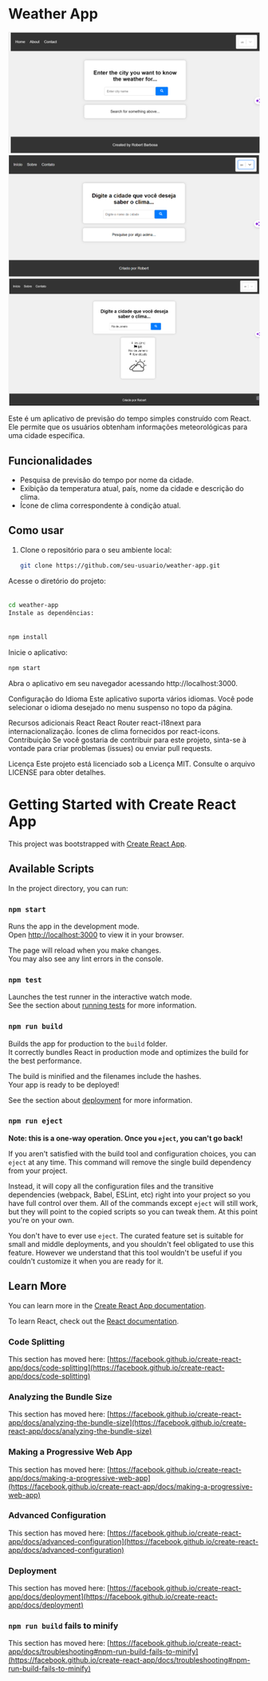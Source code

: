 # Weather App

![Weather App Screenshot](screenshot.png)
![Weather App Screenshot](screenshot1.png)
![Weather App Screenshot](screenshot2.png)

Este é um aplicativo de previsão do tempo simples construído com React. Ele permite que os usuários obtenham informações meteorológicas para uma cidade específica.

## Funcionalidades

- Pesquisa de previsão do tempo por nome da cidade.
- Exibição da temperatura atual, país, nome da cidade e descrição do clima.
- Ícone de clima correspondente à condição atual.

## Como usar

1. Clone o repositório para o seu ambiente local:

   ```bash
   git clone https://github.com/seu-usuario/weather-app.git
      ```
Acesse o diretório do projeto:

   ```bash

cd weather-app
Instale as dependências:
   ```
   ```bash

npm install
   ```
Inicie o aplicativo:


   ```bash
npm start
   ```
Abra o aplicativo em seu navegador acessando http://localhost:3000.

Configuração do Idioma
Este aplicativo suporta vários idiomas. Você pode selecionar o idioma desejado no menu suspenso no topo da página.

Recursos adicionais
React
React Router
react-i18next para internacionalização.
Ícones de clima fornecidos por react-icons.
Contribuição
Se você gostaria de contribuir para este projeto, sinta-se à vontade para criar problemas (issues) ou enviar pull requests.

Licença
Este projeto está licenciado sob a Licença MIT. Consulte o arquivo LICENSE para obter detalhes.


# Getting Started with Create React App

This project was bootstrapped with [Create React App](https://github.com/facebook/create-react-app).

## Available Scripts

In the project directory, you can run:

### `npm start`

Runs the app in the development mode.\
Open [http://localhost:3000](http://localhost:3000) to view it in your browser.

The page will reload when you make changes.\
You may also see any lint errors in the console.

### `npm test`

Launches the test runner in the interactive watch mode.\
See the section about [running tests](https://facebook.github.io/create-react-app/docs/running-tests) for more information.

### `npm run build`

Builds the app for production to the `build` folder.\
It correctly bundles React in production mode and optimizes the build for the best performance.

The build is minified and the filenames include the hashes.\
Your app is ready to be deployed!

See the section about [deployment](https://facebook.github.io/create-react-app/docs/deployment) for more information.

### `npm run eject`

**Note: this is a one-way operation. Once you `eject`, you can't go back!**

If you aren't satisfied with the build tool and configuration choices, you can `eject` at any time. This command will remove the single build dependency from your project.

Instead, it will copy all the configuration files and the transitive dependencies (webpack, Babel, ESLint, etc) right into your project so you have full control over them. All of the commands except `eject` will still work, but they will point to the copied scripts so you can tweak them. At this point you're on your own.

You don't have to ever use `eject`. The curated feature set is suitable for small and middle deployments, and you shouldn't feel obligated to use this feature. However we understand that this tool wouldn't be useful if you couldn't customize it when you are ready for it.

## Learn More

You can learn more in the [Create React App documentation](https://facebook.github.io/create-react-app/docs/getting-started).

To learn React, check out the [React documentation](https://reactjs.org/).

### Code Splitting

This section has moved here: [https://facebook.github.io/create-react-app/docs/code-splitting](https://facebook.github.io/create-react-app/docs/code-splitting)

### Analyzing the Bundle Size

This section has moved here: [https://facebook.github.io/create-react-app/docs/analyzing-the-bundle-size](https://facebook.github.io/create-react-app/docs/analyzing-the-bundle-size)

### Making a Progressive Web App

This section has moved here: [https://facebook.github.io/create-react-app/docs/making-a-progressive-web-app](https://facebook.github.io/create-react-app/docs/making-a-progressive-web-app)

### Advanced Configuration

This section has moved here: [https://facebook.github.io/create-react-app/docs/advanced-configuration](https://facebook.github.io/create-react-app/docs/advanced-configuration)

### Deployment

This section has moved here: [https://facebook.github.io/create-react-app/docs/deployment](https://facebook.github.io/create-react-app/docs/deployment)

### `npm run build` fails to minify

This section has moved here: [https://facebook.github.io/create-react-app/docs/troubleshooting#npm-run-build-fails-to-minify](https://facebook.github.io/create-react-app/docs/troubleshooting#npm-run-build-fails-to-minify)
